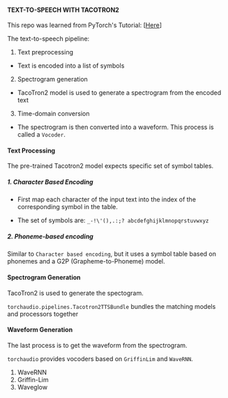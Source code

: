 #### TEXT-TO-SPEECH WITH TACOTRON2

This repo was learned from PyTorch's Tutorial: [[Here](https://pytorch.org/audio/stable/tutorials/tacotron2_pipeline_tutorial.html)]

The text-to-speech pipeline:

1. Text preprocessing
* Text is encoded into a list of symbols

2. Spectrogram generation
* TacoTron2 model is used to generate a spectrogram from the encoded text

3. Time-domain conversion
* The spectrogram is then converted into a waveform. This process is called a `Vocoder`.

#### Text Processing

The pre-trained Tacotron2 model expects specific set of symbol tables.

##### 1. Character Based Encoding

* First map each character of the input text into the index of the corresponding symbol in the table.

* The set of symbols are: `_-!\'(),.:;? abcdefghijklmnopqrstuvwxyz`

##### 2. Phoneme-based encoding

Similar to `Character based encoding`, but it uses a symbol table based on phonemes and a G2P (Grapheme-to-Phoneme) model.

#### Spectrogram Generation

TacoTron2 is used to generate the spectogram.

`torchaudio.pipelines.Tacotron2TTSBundle` bundles the matching models and processors together

#### Waveform Generation
The last process is to get the waveform from the spectrogram.

`torchaudio` provides vocoders based on `GriffinLim` and `WaveRNN`.

1. WaveRNN
2. Griffin-Lim
3. Waveglow
